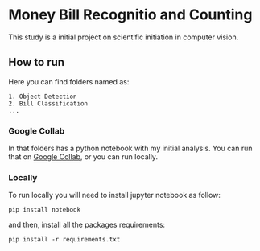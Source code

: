 # Money Bill Recognitio and Counting

This study is a initial project on scientific initiation in computer vision.


## How to run

Here you can find folders named as:

```
1. Object Detection
2. Bill Classification
...
```

### Google Collab

In that folders has a python notebook with my initial analysis. You can run that on [Google Collab](https://colab.research.google.com/notebooks), or 
you can run locally.

### Locally

To run locally you will need to install jupyter notebook as follow:

```
pip install notebook
```

and then, install all the packages requirements:

```
pip install -r requirements.txt
```
